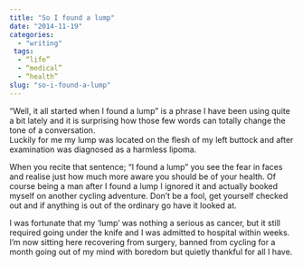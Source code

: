 ```yaml
---
title: "So I found a lump"
date: "2014-11-19"
categories: 
  - "writing"
 tags:
  - “life”
  - “medical”
  - “health”
slug: "so-i-found-a-lump"
---
```


“Well, it all started when I found a lump” is a phrase I have been using quite a bit lately and it is surprising how those few words can totally change the tone of a conversation.  
Luckily for me my lump was located on the flesh of my left buttock and after examination was diagnosed as a harmless lipoma.

When you recite that sentence; “I found a lump” you see the fear in faces and realise just how much more aware you should be of your health. Of course being a man after I found a lump I ignored it and actually booked myself on another cycling adventure. Don’t be a fool, get yourself checked out and if anything is out of the ordinary go have it looked at.

I was fortunate that my ‘lump’ was nothing a serious as cancer, but it still required going under the knife and I was admitted to hospital within weeks. I’m now sitting here recovering from surgery, banned from cycling for a month going out of my mind with boredom but quietly thankful for all I have.
